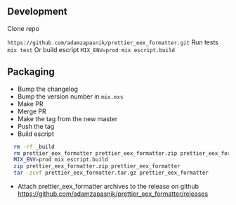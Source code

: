 ## Development

Clone repo

```https://github.com/adamzapasnik/prettier_eex_formatter.git```
Run tests
```mix test```
Or build escript
```MIX_ENV=prod mix escript.build```

## Packaging

- Bump the changelog
- Bump the version number in `mix.exs`
- Make PR
- Merge PR
- Make the tag from the new master
- Push the tag
- Build escript

```sh
  rm -rf _build
  rm prettier_eex_formatter prettier_eex_formatter.zip prettier_eex_formatter.tar.gz
  MIX_ENV=prod mix escript.build
  zip prettier_eex_formatter.zip prettier_eex_formatter
  tar -zcvf prettier_eex_formatter.tar.gz prettier_eex_formatter
```

- Attach prettier_eex_formatter archives to the release on github https://github.com/adamzapasnik/prettier_eex_formatter/releases
